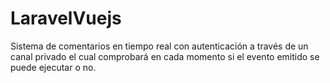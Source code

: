 # LaravelVuejs
Sistema de comentarios en tiempo real con autenticación a través de un canal privado el cual comprobará en cada momento si el evento emitido se puede ejecutar o no.
